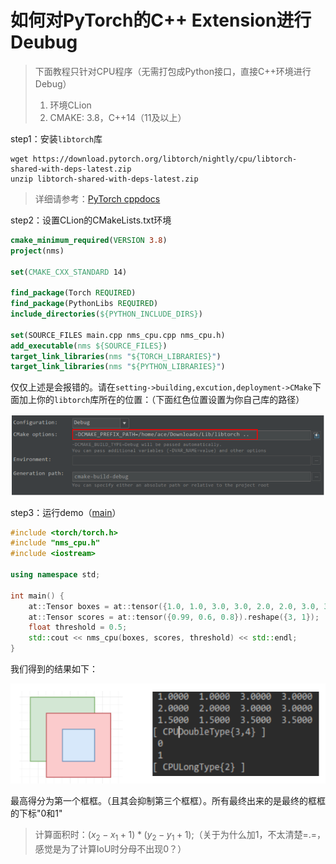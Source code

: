 # 如何对PyTorch的C++ Extension进行Deubug

> 下面教程只针对CPU程序（无需打包成Python接口，直接C++环境进行Debug）
>
> 1. 环境CLion
> 2. CMAKE: 3.8，C++14（11及以上）

step1：安装`libtorch`库

```shell
wget https://download.pytorch.org/libtorch/nightly/cpu/libtorch-shared-with-deps-latest.zip
unzip libtorch-shared-with-deps-latest.zip
```

> 详细请参考：[PyTorch cppdocs](https://pytorch.org/cppdocs/installing.html)

step2：设置CLion的CMakeLists.txt环境

```cmake
cmake_minimum_required(VERSION 3.8)
project(nms)

set(CMAKE_CXX_STANDARD 14)

find_package(Torch REQUIRED)
find_package(PythonLibs REQUIRED)
include_directories(${PYTHON_INCLUDE_DIRS})  

set(SOURCE_FILES main.cpp nms_cpu.cpp nms_cpu.h)
add_executable(nms ${SOURCE_FILES})
target_link_libraries(nms "${TORCH_LIBRARIES}")
target_link_libraries(nms "${PYTHON_LIBRARIES}")
```

仅仅上述是会报错的。请在`setting->building,excution,deployment->CMake`下面加上你的`libtorch`库所在的位置：（下面红色位置设置为你自己库的路径）

![](png/a1.png)

step3：运行demo（[main](./nms/main.cpp)）

```cpp
#include <torch/torch.h>
#include "nms_cpu.h"
#include <iostream>

using namespace std;

int main() {
    at::Tensor boxes = at::tensor({1.0, 1.0, 3.0, 3.0, 2.0, 2.0, 3.0, 3.0, 1.5, 1.5, 3.5, 3.5}).reshape({3, 4});
    at::Tensor scores = at::tensor({0.99, 0.6, 0.8}).reshape({3, 1});
    float threshold = 0.5;
    std::cout << nms_cpu(boxes, scores, threshold) << std::endl;
}
```

我们得到的结果如下：

![](png/a2.png)

最高得分为第一个框框。（且其会抑制第三个框框）。所有最终出来的是最终的框框的下标"0和1"

> 计算面积时：$(x_2-x_1+1)*(y_2-y_1+1);$（关于为什么加1，不太清楚=.=，感觉是为了计算IoU时分母不出现0？）

